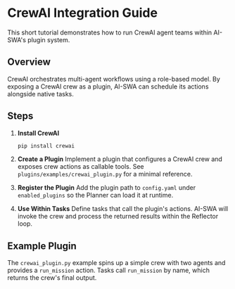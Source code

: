 # CrewAI Integration Guide

This short tutorial demonstrates how to run CrewAI agent teams within AI-SWA's plugin system.

## Overview

CrewAI orchestrates multi-agent workflows using a role-based model. By exposing a CrewAI crew as a plugin, AI-SWA can schedule its actions alongside native tasks.

## Steps

1. **Install CrewAI**
   ```bash
   pip install crewai
   ```
2. **Create a Plugin**
   Implement a plugin that configures a CrewAI crew and exposes crew actions as callable tools. See `plugins/examples/crewai_plugin.py` for a minimal reference.

3. **Register the Plugin**
   Add the plugin path to `config.yaml` under `enabled_plugins` so the Planner can load it at runtime.

4. **Use Within Tasks**
   Define tasks that call the plugin's actions. AI-SWA will invoke the crew and process the returned results within the Reflector loop.

## Example Plugin

The `crewai_plugin.py` example spins up a simple crew with two agents and provides a `run_mission` action. Tasks call `run_mission` by name, which returns the crew's final output.

